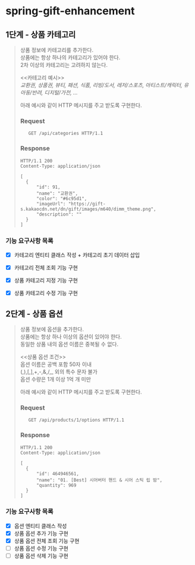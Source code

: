 # spring-gift-enhancement

## 1단계 - 상품 카테고리
> 상품 정보에 카테고리를 추가한다.   
> 상품에는 항상 하나의 카테고리가 있어야 한다.   
> 2차 이상의 카테고리는 고려하지 않는다.   
> 
> <<카테고리 예시>>    
> _교환권, 상품권, 뷰티, 패션, 식품, 리빙/도서, 레저/스포츠, 아티스트/캐릭터, 유아동/반려, 디지털/가전, ..._
> 
> 아래 예시와 같이 HTTP 메시지를 주고 받도록 구현한다.
> ### Request
> ```
>    GET /api/categories HTTP/1.1
> ```
> ### Response
> ```
> HTTP/1.1 200
> Content-Type: application/json
> 
> [
>   {
>       "id": 91,
>       "name": "교환권",
>       "color": "#6c95d1",
>       "imageUrl": "https://gift-s.kakaocdn.net/dn/gift/images/m640/dimm_theme.png",
>       "description": ""
>   }
> ]

### 기능 요구사항 목록
- [x] 카테고리 엔티티 클래스 작성 + 카테고리 초기 데이터 삽입
- [x] 카테고리 전체 조회 기능 구현
- [x] 상품 카테고리 지정 기능 구현
- [x] 상품 카테고리 수정 기능 구현


## 2단계 - 상품 옵션
> 상품 정보에 옵션을 추가한다.   
> 상품에는 항상 하나 이상의 옵션이 있어야 한다.   
> 동일한 상품 내의 옵션 이름은 중복될 수 없다.   
> 
> <<상품 옵션 조건>>   
> 옵션 이름은 공백 포함 50자 이내   
> (,),[,],+,-,&,/,_ 외의 특수 문자 불가   
> 옵션 수량은 1개 이상 1억 개 미만   
>
> 아래 예시와 같이 HTTP 메시지를 주고 받도록 구현한다.
> ### Request
> ```
>    GET /api/products/1/options HTTP/1.1
> ```
> ### Response
> ```
> HTTP/1.1 200 
> Content-Type: application/json
> 
> [
>   {
>       "id": 464946561,
>       "name": "01. [Best] 시어버터 핸드 & 시어 스틱 립 밤",
>       "quantity": 969
>   }
> ]


### 기능 요구사항 목록
- [x] 옵션 엔티티 클래스 작성
- [x] 상품 옵션 추가 기능 구현
- [x] 상품 옵션 전체 조회 기능 구현
- [ ] 상품 옵션 수정 기능 구현
- [ ] 상품 옵션 삭제 기능 구현